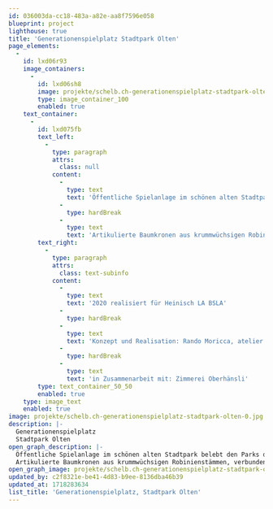 ```yaml
---
id: 036003da-cc18-483a-a82e-aa8f7596e058
blueprint: project
lighthouse: true
title: 'Generationenspielplatz Stadtpark Olten'
page_elements:
  -
    id: lxd06r93
    image_containers:
      -
        id: lxd06sh8
        image: projekte/schelb.ch-generationenspielplatz-stadtpark-olten-0.jpg
        type: image_container_100
        enabled: true
    text_container:
      -
        id: lxd075fb
        text_left:
          -
            type: paragraph
            attrs:
              class: null
            content:
              -
                type: text
                text: 'Öffentliche Spielanlage im schönen alten Stadtpark belebt den Parks durch Zusammenführen von Generationen.'
              -
                type: hardBreak
              -
                type: text
                text: 'Artikulierte Baumkronen aus krummwüchsigen Robinienstämmen, verbunden durch diverse Netz- und Seilaufstiege, Hängebrücken und hölzerne Treppenaufstiege. Baumhaus für die Kleinsten mit Rutsche und grossem Sand-/ Wasserbereich.'
        text_right:
          -
            type: paragraph
            attrs:
              class: text-subinfo
            content:
              -
                type: text
                text: '2020 realisiert für Heinisch LA BSLA'
              -
                type: hardBreak
              -
                type: text
                text: 'Konzept und Realisation: Rando Moricca, atelier schelb+partner ag'
              -
                type: hardBreak
              -
                type: text
                text: 'in Zusammenarbeit mit: Zimmerei Oberhänsli'
        type: text_container_50_50
        enabled: true
    type: image_text
    enabled: true
image: projekte/schelb.ch-generationenspielplatz-stadtpark-olten-0.jpg
description: |-
  Generationenspielplatz
  Stadtpark Olten
open_graph_description: |-
  Öffentliche Spielanlage im schönen alten Stadtpark belebt den Parks durch Zusammenführen von Generationen.
  Artikulierte Baumkronen aus krummwüchsigen Robinienstämmen, verbunden durch diverse Netz- und Seilaufstiege, Hängebrücken und hölzerne Treppenaufstiege. Baumhaus für die Kleinsten mit Rutsche und grossem Sand-/ Wasserbereich.
open_graph_image: projekte/schelb.ch-generationenspielplatz-stadtpark-olten-0.jpg
updated_by: c2f8321e-be41-4d83-b9ee-8136dba46b39
updated_at: 1718283634
list_title: 'Generationenspielplatz, Stadtpark Olten'
---
```

